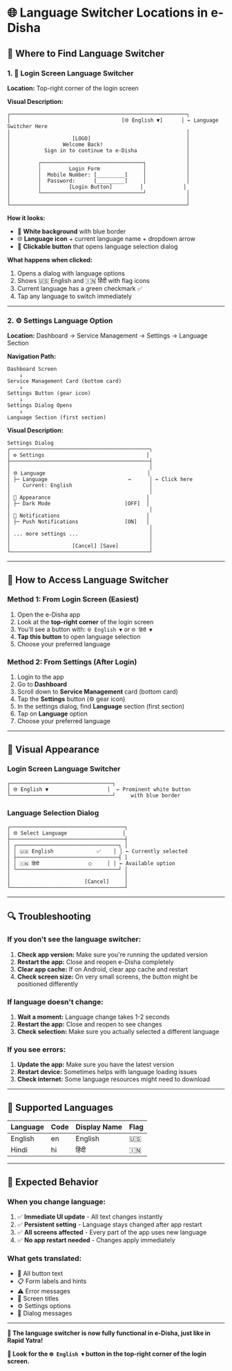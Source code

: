 # 🌐 Language Switcher Locations in e-Disha

## 📍 **Where to Find Language Switcher**

### 1. **🔑 Login Screen Language Switcher**

**Location:** Top-right corner of the login screen

**Visual Description:**
```
┌─────────────────────────────────────────────────────────┐
│                                    [🌐 English ▼]      │ ← Language Switcher Here
│                                                         │
│                    [LOGO]                               │
│                 Welcome Back!                           │
│           Sign in to continue to e-Disha                │
│                                                         │
│         ┌─────────────────────────────────┐             │
│         │         Login Form              │             │
│         │  Mobile Number: [_________]     │             │
│         │  Password:      [_________]     │             │
│         │         [Login Button]         │             │
│         └─────────────────────────────────┘             │
│                                                         │
└─────────────────────────────────────────────────────────┘
```

**How it looks:**
- 🎨 **White background** with blue border
- 🌐 **Language icon** + current language name + dropdown arrow
- 📱 **Clickable button** that opens language selection dialog

**What happens when clicked:**
1. Opens a dialog with language options
2. Shows 🇺🇸 English and 🇮🇳 हिंदी with flag icons
3. Current language has a green checkmark ✅
4. Tap any language to switch immediately

---

### 2. **⚙️ Settings Language Option**

**Location:** Dashboard → Service Management → Settings → Language Section

**Navigation Path:**
```
Dashboard Screen
    ↓
Service Management Card (bottom card)
    ↓ 
Settings Button (gear icon)
    ↓
Settings Dialog Opens
    ↓
Language Section (first section)
```

**Visual Description:**
```
Settings Dialog
┌─────────────────────────────────────────────┐
│ ⚙️ Settings                                 │
├─────────────────────────────────────────────┤
│                                             │
│ 🌐 Language                                 │
│ ├─ Language                          →      │ ← Click here
│    Current: English                         │
│                                             │
│ 🎨 Appearance                               │
│ ├─ Dark Mode                        [OFF]  │
│                                             │
│ 🔔 Notifications                            │
│ ├─ Push Notifications               [ON]   │
│                                             │
│ ... more settings ...                       │
│                                             │
│                    [Cancel] [Save]          │
└─────────────────────────────────────────────┘
```

---

## 🔧 **How to Access Language Switcher**

### **Method 1: From Login Screen (Easiest)**
1. Open the e-Disha app
2. Look at the **top-right corner** of the login screen
3. You'll see a button with: `🌐 English ▼` or `🌐 हिंदी ▼`
4. **Tap this button** to open language selection
5. Choose your preferred language

### **Method 2: From Settings (After Login)**
1. Login to the app
2. Go to **Dashboard**
3. Scroll down to **Service Management** card (bottom card)
4. Tap the **Settings** button (⚙️ gear icon)
5. In the settings dialog, find **Language** section (first section)
6. Tap on **Language** option
7. Choose your preferred language

---

## 🎨 **Visual Appearance**

### **Login Screen Language Switcher**
```
┌─────────────────────────────────┐
│ 🌐 English ▼                   │  ← Prominent white button
└─────────────────────────────────┘     with blue border
```

### **Language Selection Dialog**
```
┌─────────────────────────────────────┐
│ 🌐 Select Language                  │
├─────────────────────────────────────┤
│ ┌─────────────────────────────────┐ │
│ │ 🇺🇸 English              ✅    │ │ ← Currently selected
│ ├─────────────────────────────────┤ │
│ │ 🇮🇳 हिंदी                ○     │ │ ← Available option
│ └─────────────────────────────────┘ │
│                                     │
│                        [Cancel]     │
└─────────────────────────────────────┘
```

---

## 🔍 **Troubleshooting**

### **If you don't see the language switcher:**

1. **Check app version:** Make sure you're running the updated version
2. **Restart the app:** Close and reopen e-Disha completely
3. **Clear app cache:** If on Android, clear app cache and restart
4. **Check screen size:** On very small screens, the button might be positioned differently

### **If language doesn't change:**

1. **Wait a moment:** Language change takes 1-2 seconds
2. **Restart the app:** Close and reopen to see changes
3. **Check selection:** Make sure you actually selected a different language

### **If you see errors:**

1. **Update the app:** Make sure you have the latest version
2. **Restart device:** Sometimes helps with language loading issues
3. **Check internet:** Some language resources might need to download

---

## 📱 **Supported Languages**

| Language | Code | Display Name | Flag |
|----------|------|--------------|------|
| English  | en   | English      | 🇺🇸   |
| Hindi    | hi   | हिंदी         | 🇮🇳   |

---

## 🎯 **Expected Behavior**

### **When you change language:**
1. ✅ **Immediate UI update** - All text changes instantly
2. ✅ **Persistent setting** - Language stays changed after app restart
3. ✅ **All screens affected** - Every part of the app uses new language
4. ✅ **No app restart needed** - Changes apply immediately

### **What gets translated:**
- 📝 All button text
- 📋 Form labels and hints
- ⚠️ Error messages
- 📱 Screen titles
- ⚙️ Settings options
- 📄 Dialog messages

---

**🎉 The language switcher is now fully functional in e-Disha, just like in Rapid Yatra!**

**📍 Look for the `🌐 English ▼` button in the top-right corner of the login screen.**